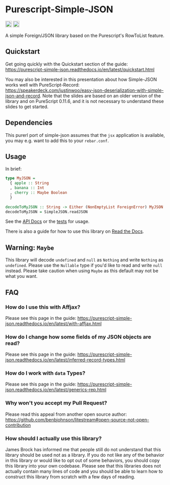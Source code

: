 # Purescript-Simple-JSON

[<img alt="build status" src="https://img.shields.io/github/workflow/status/justinwoo/purescript-simple-json/ci?logo=github&style=for-the-badge" height="20">](https://github.com/justinwoo/purescript-simple-json/actions?query=workflow%3Aci)
[<img alt="documentation status" src="https://img.shields.io/readthedocs/purescript-simple-json/latest?logo=read-the-docs&style=for-the-badge" height="20">](https://readthedocs.org/projects/purescript-simple-json/badge/?version=latest)

A simple Foreign/JSON library based on the Purescript's RowToList feature.

## Quickstart

Get going quickly with the Quickstart section of the guide: <https://purescript-simple-json.readthedocs.io/en/latest/quickstart.html>

You may also be interested in this presentation about how Simple-JSON works well with PureScript-Record: <https://speakerdeck.com/justinwoo/easy-json-deserialization-with-simple-json-and-record>. Note that the slides are based on an older version of the library and on PureScript 0.11.6, and it is not necessary to understand these slides to get started.

## Dependencies

This purerl port of simple-json assumes that the `jsx` application is available, you may e.g. want to add this to your `rebar.conf`.

## Usage

In brief:

```purs
type MyJSON =
  { apple :: String
  , banana :: Int
  , cherry :: Maybe Boolean
  }
  
decodeToMyJSON :: String -> Either (NonEmptyList ForeignError) MyJSON
decodeToMyJSON = SimpleJSON.readJSON
```

See the [API Docs](https://pursuit.purescript.org/packages/purescript-simple-json/) or the [tests](test/Main.purs) for usage.

There is also a guide for how to use this library on [Read the Docs](https://purescript-simple-json.readthedocs.io/en/latest/).

## Warning: `Maybe`

This library will decode `undefined` and `null` as `Nothing` and write `Nothing` as `undefined`. Please use the `Nullable` type if you'd like to read and write `null` instead. Please take caution when using `Maybe` as this default may not be what you want.

## FAQ

### How do I use this with Affjax?

Please see this page in the guide: <https://purescript-simple-json.readthedocs.io/en/latest/with-affjax.html>

### How do I change how some fields of my JSON objects are read?

Please see this page in the guide: <https://purescript-simple-json.readthedocs.io/en/latest/inferred-record-types.html>

### How do I work with `data` Types?

Please see this page in the guide: <https://purescript-simple-json.readthedocs.io/en/latest/generics-rep.html>

### Why won't you accept my Pull Request?

Please read this appeal from another open source author: <https://github.com/benbjohnson/litestream#open-source-not-open-contribution>

### How should I actually use this library?

James Brock has informed me that people still do not understand that this library should be used not as a library. If you do not like any of the behavior in this library or would like to opt out of some behaviors, you should copy this library into your own codebase. Please see that this libraries does not actually contain many lines of code and you should be able to learn how to construct this library from scratch with a few days of reading.
